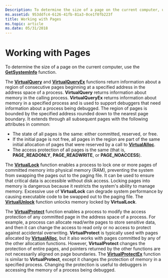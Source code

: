 ```yaml
---
Description: To determine the size of a page on the current computer, use the GetSystemInfo function.
ms.assetid: 953ddfc4-6126-41fb-81a3-0ce1f0fb223f
title: Working with Pages
ms.topic: article
ms.date: 05/31/2018
---
```


# Working with Pages

To determine the size of a page on the current computer, use the [**GetSystemInfo**](/windows/win32/api/sysinfoapi/nf-sysinfoapi-getsysteminfo) function.

The [**VirtualQuery**](/windows/win32/api/memoryapi/nf-memoryapi-virtualquery) and [**VirtualQueryEx**](/windows/win32/api/memoryapi/nf-memoryapi-virtualqueryex) functions return information about a region of consecutive pages beginning at a specified address in the address space of a process. **VirtualQuery** returns information about memory in the calling process. **VirtualQueryEx** returns information about memory in a specified process and is used to support debuggers that need information about a process being debugged. The region of pages is bounded by the specified address rounded down to the nearest page boundary. It extends through all subsequent pages with the following attributes in common:

-   The state of all pages is the same: either committed, reserved, or free.
-   If the initial page is not free, all pages in the region are part of the same initial allocation of pages that were reserved by a call to [**VirtualAlloc**](/windows/win32/api/memoryapi/nf-memoryapi-virtualalloc).
-   The access protection of all pages is the same (that is, **PAGE\_READONLY**, **PAGE\_READWRITE**, or **PAGE\_NOACCESS**).

The [**VirtualLock**](/windows/win32/api/memoryapi/nf-memoryapi-virtuallock) function enables a process to lock one or more pages of committed memory into physical memory (RAM), preventing the system from swapping the pages out to the paging file. It can be used to ensure that critical data is accessible without disk access. Locking pages into memory is dangerous because it restricts the system's ability to manage memory. Excessive use of **VirtualLock** can degrade system performance by causing executable code to be swapped out to the paging file. The [**VirtualUnlock**](/windows/win32/api/memoryapi/nf-memoryapi-virtualunlock) function unlocks memory locked by **VirtualLock**.

The [**VirtualProtect**](/windows/win32/api/memoryapi/nf-memoryapi-virtualprotect) function enables a process to modify the access protection of any committed page in the address space of a process. For example, a process can allocate read/write pages to store sensitive data, and then it can change the access to read only or no access to protect against accidental overwriting. **VirtualProtect** is typically used with pages allocated by [**VirtualAlloc**](/windows/win32/api/memoryapi/nf-memoryapi-virtualalloc), but it also works with pages committed by any of the other allocation functions. However, **VirtualProtect** changes the protection of entire pages, and pointers returned by the other functions are not necessarily aligned on page boundaries. The [**VirtualProtectEx**](/windows/win32/api/memoryapi/nf-memoryapi-virtualprotectex) function is similar to **VirtualProtect**, except it changes the protection of memory in a specified process. Changing the protection is useful to debuggers in accessing the memory of a process being debugged.

 

 